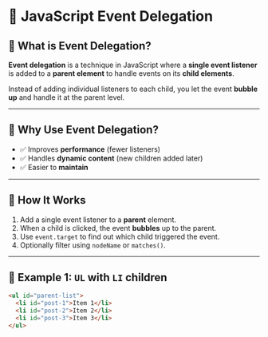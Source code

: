 # 🧠 JavaScript Event Delegation

## 📘 What is Event Delegation?

**Event delegation** is a technique in JavaScript where a **single event listener** is added to a **parent element** to handle events on its **child elements**.

Instead of adding individual listeners to each child, you let the event **bubble up** and handle it at the parent level.

---

## 🚀 Why Use Event Delegation?

- ✅ Improves **performance** (fewer listeners)
- ✅ Handles **dynamic content** (new children added later)
- ✅ Easier to **maintain**

---

## 📍 How It Works

1. Add a single event listener to a **parent** element.
2. When a child is clicked, the event **bubbles** up to the parent.
3. Use `event.target` to find out which child triggered the event.
4. Optionally filter using `nodeName` or `matches()`.

---

## 🧪 Example 1: `UL` with `LI` children

```html
<ul id="parent-list">
  <li id="post-1">Item 1</li>
  <li id="post-2">Item 2</li>
  <li id="post-3">Item 3</li>
</ul>
